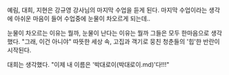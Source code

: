 예림, 대희, 지현은 강규영 강사님의 마지막 수업을 듣게 된다. 마지막 수업이라는 생각에 아쉬운 마음이 들어 수업중에 눈물이 차오르게 되는데.. 

눈물이 차오르는 이유는 뭘까, 눈물이 난다는 이유는 뭘까
그들은 모두 한마음으로 생각했다. "그래, 이건 아니야"
따뜻한 세상 속, 고집과 객기로 뭉친 청춘들의 '힙'한 반란이 시작된다.

대희는 생각했다. "이제 내 이름은 '박대로이(박대로이.md)'다!!!"

